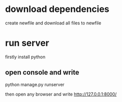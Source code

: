 # download dependencies
create newfile and download all files to newfile

# run server 
firstly install python

## open console and write

python manage.py runserver

then open any browser and write http://127.0.0.1:8000/

 

